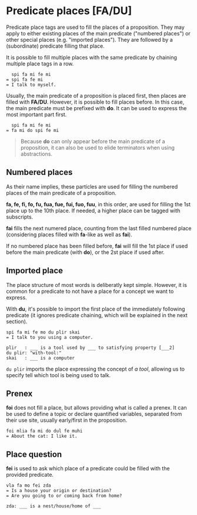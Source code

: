 # Predicate places [FA/DU]

Predicate place tags are used to fill the places of a proposition.
They may apply to either existing places of the main predicate ("numbered places") or other special places (e.g. "imported places").
They are followed by a (subordinate) predicate filling that place.

It is possible to fill multiple places with the same predicate by chaining multiple place tags in a row.

```ebb
  spi fa mi fe mi
= spi fa fe mi
= I talk to myself.
```

Usually, the main predicate of a proposition is placed first, then places are
filled with **FA/DU**. However, it is possible to fill places before. In this
case, the main predicate must be prefixed with **do**. It can be used to express
the most important part first.

```
  spi fa mi fe mi
= fa mi do spi fe mi
```

> Because **do** can only appear before the main predicate of a proposition, it
> can also be used to elide terminators when using abstractions.

## Numbered places

As their name implies, these particles are used for filling the numbered places of the
main predicate of a proposition.

**fa, fe, fi, fo, fu, fua, fue, fui, fuo, fuu**, in this order, are used for filling the 1st place up to
the 10th place. If needed, a higher place can be tagged with subscripts.

**fai** fills the next numered place, counting from the last filled
numbered place (considering places filled with **fa**-like as well as **fai**).

If no numbered place has been filled before, **fai** will fill the 1st place if
used before the main predicate (with **do**), or the 2st place if used after.
<!-- TODO: [jqueiroz] we should update this -->

## Imported place

The place structure of most words is deliberatly kept simple. However, it is
common for a predicate to not have a place for a concept we want to express.

With **du**, it's possible to import the first place of the immediately following predicate
(it ignores predicate chaining, which will be explained in the next section).

```ebb
spi fa mi fe mo du plir skai
= I talk to you using a computer.

plir   : ___ is a tool used by ___ to satisfying property [___2]
du plir: "with-tool:"
skai   : ___ is a computer
```

`du plir` imports the place expressing the concept of *a tool*, allowing us to specify tell which tool
is being used to talk.

## Prenex

**foi** does not fill a place, but allows providing what is called a prenex. It can
be used to define a topic or declare quantified variables, separated from their
use site, usually early/first in the proposition.

```ebb
foi mlia fa mi do dul fe muhi
= About the cat: I like it.
```

## Place question

**fei** is used to ask which place of a predicate could be filled with the provided
predicate.

```ebb
vla fa mo fei zda
= Is a house your origin or destination?
= Are you going to or coming back from home?

zda: ___ is a nest/house/home of ___
```

